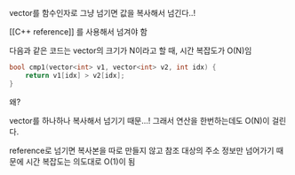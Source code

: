 vector를 함수인자로 그냥 넘기면 값을 복사해서 넘긴다..!

[[C++ reference]] 를 사용해서 넘겨야 함

다음과 같은 코드는 vector의 크기가 N이라고 할 때, 시간 복잡도가 O(N)임

```c++
bool cmp1(vector<int> v1, vector<int> v2, int idx) {
	return v1[idx] > v2[idx];
}
```

왜?

vector를 하나하나 복사해서 넘기기 때문...!
그래서 연산을 한번하는데도 O(N)이 걸린다.

reference로 넘기면 복사본을 따로 만들지 않고 참조 대상의 주소 정보만 넘어가기 때문에 시간 복잡도는 의도대로 O(1)이 됨